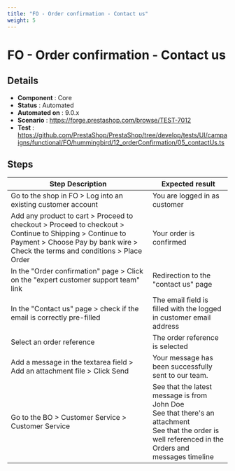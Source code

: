 ```yaml
---
title: "FO - Order confirmation - Contact us"
weight: 5
---
```


# FO - Order confirmation - Contact us
## Details
* **Component** : Core
* **Status** : Automated
* **Automated on** : 9.0.x
* **Scenario** : https://forge.prestashop.com/browse/TEST-7012
* **Test** : https://github.com/PrestaShop/PrestaShop/tree/develop/tests/UI/campaigns/functional/FO/hummingbird/12_orderConfirmation/05_contactUs.ts

## Steps
| Step Description | Expected result |
| ----- | ----- |
| Go to the shop in FO > Log into an existing customer account | You are logged in as customer |
| Add any product to cart > Proceed to checkout > Proceed to checkout > Continue to Shipping > Continue to Payment > Choose Pay by bank wire > Check the terms and conditions > Place Order | Your order is confirmed |
| In the "Order confirmation" page > Click on the "expert customer support team" link | Redirection to the "contact us" page |
| In the "Contact us" page > check if the email is correctly pre-filled | The email field is filled with the logged in customer email address |
| Select an order reference | The order reference is selected |
| Add a message in the textarea field > Add an attachment file > Click Send | Your message has been successfully sent to our team. |
| Go to the BO > Customer Service > Customer Service | See that the latest message is from John Doe<br>See that there's an attachment<br>See that the order is well referenced in the Orders and messages timeline |
